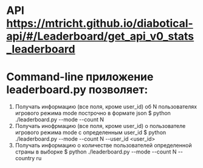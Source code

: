 # API  https://mtricht.github.io/diabotical-api/#/Leaderboard/get_api_v0_stats_leaderboard
# Command-line приложение leaderboard.py позволяет:
1) Получать информацию (все поля, кроме user_id) об N пользователях игрового режима mode построчно в формате json
      $ python ./leaderboard.py --mode <MODE> --count N
2) Получать инофрмацию (все поля, кроме user_id) о пользователе игрового режима mode с определенным user_id
$ python ./leaderboard.py --mode <MODE> --count N --user_id <user_id>
3) Получать информацию о количестве пользователей определенной страны в выборке
$ python ./leaderboard.py --mode <MODE> --count N --country ru
